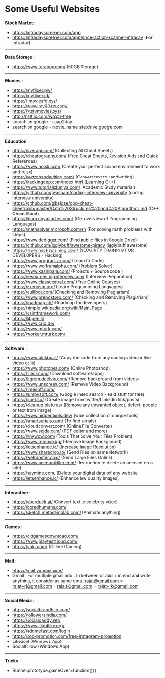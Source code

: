 # Some Useful Websites


**Stock Market** :
- https://intradayscreener.com/app
- https://intradayscreener.com/app/price-action-scanner-intraday    (For Intraday)

<hr>

**Data Storage** :
- https://www.terabox.com/ (50GB Storage)

<hr>

**Movies** :
- https://myflixer.pw/
- https://myflixer.id/
- https://1moviesfd.xyz/
- https://www.my90stv.com/
- https://ytstvmovies.xyz/
- http://netflix.com/watch-free
- search on google - soap2day
- search on google - movie_name site:drive.google.com

<hr>

**Education** :
- https://overapi.com/    (Collecting All Cheat Sheets)
- https://cheatography.com/    (Free Cheat Sheets, Revision Aids and Quick References)
- https://www.noisli.com/    (Create your perfect sound environment to work and relax)
- https://texttohandwriting.com/ (Convert text to handwriting)
- https://hackingcpp.com/index.html    (Learning C++)
- https://www.tutorialsduniya.com/    (Academic Study material)
- https://github.com/jwasham/coding-interview-university    (coding interview university)
- https://github.com/gibsjose/cpp-cheat-sheet/blob/master/Data%20Structures%20and%20Algorithms.md (C++ Cheat Sheet)
- https://learnxinyminutes.com/    (Get overview of Programming Languages)
- https://mathsolver.microsoft.com/en    (For solving math problems with steps)
- https://www.dedigger.com/    (Find public files in Google Drive)
- https://github.com/Igglybuff/awesome-piracy    (igglybuff awesome)
- https://www.hacksplaining.com/    (SECURITY TRAINING FOR DEVELOPERS - Hacking)
- https://www.programiz.com/    (Learn to Code)
- https://www.wolframalpha.com/    (Problem Solver)
- https://www.kashipara.com/    (Projects + Source code )
- https://resources.biginterview.com/    (Interview Preparation)
- https://www.classcentral.com/    (Free Online Courses)
- https://exercism.org/    (Learn Programming Languages)
- https://quillbot.com/    (Checking and Removing Plagiarism)
- https://www.prepostseo.com/    (Checking and Removing Plagiarism)
- https://roadmap.sh/    (Roadmap for developers)
- https://simple.wikipedia.org/wiki/Main_Page
- https://osintframework.com/
- https://libgen.li/
- https://www.crio.do/
- https://www.mturk.com/
- https://worker.mturk.com/

<hr>

**Software** :
- https://www.blckbx.ai/    (Copy the code from any coding video or live video calls)
- https://www.photopea.com/    (Online Photoshop)
- https://filecr.com/    (Download software/apps)
- https://bgrem.deelvin.com/    (Remove background from videos)
- https://www.unscreen.com/    (Remove Video Background)
- https://freesoff.com/
- https://lumpysoft.com/    (Google index search - Paid stuff for free)
- https://poet.so/    (Create image from twitter/LinkedIn link/posts)
- https://cleanup.pictures/    (Remove any unwanted object, defect, people or text from image)
- https://www.hiddentools.dev/    (wide collection of unique tools)
- https://smartserials.com/    (To find serials)
- https://cloudconvert.com/    (Online File Converter)
- https://www.sejda.com/ (PDF editor and more)
- https://tinywow.com/    (Tools That Solve Your Files Problem)
- https://www.remove.bg/    (Remove Image Background)
- https://letsenhance.io/    (Increase Image Resolution)
- https://www.sharedrop.io/    (Send Files on same Network)
- https://wetransfer.com/    (Send Large Files Online)
- https://www.accountkiller.com/ (Instruction to delete an account on a site)
- https://saymine.com/   (Delete your digital data off any website)
- https://letsenhance.io/    (Enhance low quality images)

<hr>

**Interactive** :
- https://uberduck.ai/    (Convert text to celebrity voice)
- https://boredhumans.com/
- https://sketch.metademolab.com/    (Animate anything)

<hr>

**Games** :
- https://oldgamesdownload.com/
- https://www.playtestcloud.com/
- https://poki.com/    (Online Gaming)

<hr>

**Mail** :
- https://mail.yandex.com/
- Gmail : For multiple gmail add . In between or add + in end and write anything, it consider as same email
	rajat@gmail.com = rajat+rj@gmail.com = raja.t@gmail.com = rajat+rk@gmail.com

<hr>

**Social Media** :
- https://socialbrandhub.com/
- https://followersindia.com/
- https://socialdaddy.net/
- https://www.like4like.org/
- https://addmefast.com/login
- https://soc-promotion.com/free-instagram-promotion
- Likezoid (Windows App)
- Socialfollow (Windows App)

<hr>

**Tricks** :
- Runner.prototype.gameOver=function(){}
